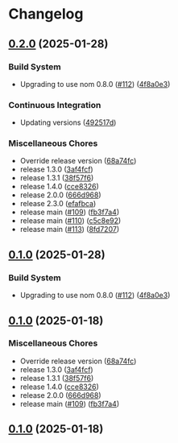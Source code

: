 # Changelog

## [0.2.0](https://github.com/dandxy89/lp_parser_rs/compare/parse_lp-v0.2.0...parse_lp-v0.2.0) (2025-01-28)


### Build System

* Upgrading to use nom 0.8.0 ([#112](https://github.com/dandxy89/lp_parser_rs/issues/112)) ([4f8a0e3](https://github.com/dandxy89/lp_parser_rs/commit/4f8a0e326aaad54ad76eb88ebbb2775ea6740454))


### Continuous Integration

* Updating versions ([492517d](https://github.com/dandxy89/lp_parser_rs/commit/492517d9e257608d39aa70cf2bdd8b9e8ca98f5b))


### Miscellaneous Chores

* Override release version ([68a74fc](https://github.com/dandxy89/lp_parser_rs/commit/68a74fc2e8709550571aacd945fd06be2695719c))
* release 1.3.0 ([3af4fcf](https://github.com/dandxy89/lp_parser_rs/commit/3af4fcf18a388140faf324bd5f2459aef65d9f75))
* release 1.3.1 ([38f57f6](https://github.com/dandxy89/lp_parser_rs/commit/38f57f6b6aa98b2c1012a903f628718245959ffc))
* release 1.4.0 ([cce8326](https://github.com/dandxy89/lp_parser_rs/commit/cce8326881b55e8b070f58665812e2b3e40e1624))
* release 2.0.0 ([666d968](https://github.com/dandxy89/lp_parser_rs/commit/666d968d1c47d5e7eff2618f702ecb1da74a1295))
* release 2.3.0 ([efafbca](https://github.com/dandxy89/lp_parser_rs/commit/efafbcae561ea76e020156e5f3d9fc7c273e4156))
* release main ([#109](https://github.com/dandxy89/lp_parser_rs/issues/109)) ([fb3f7a4](https://github.com/dandxy89/lp_parser_rs/commit/fb3f7a45a5414958a9aff22369122616cd1e7a2d))
* release main ([#110](https://github.com/dandxy89/lp_parser_rs/issues/110)) ([c5c8e92](https://github.com/dandxy89/lp_parser_rs/commit/c5c8e920ec8f45eb65de28f4c45e412e83dc1d4e))
* release main ([#113](https://github.com/dandxy89/lp_parser_rs/issues/113)) ([8fd7207](https://github.com/dandxy89/lp_parser_rs/commit/8fd72073d046c6efb5a11acc58a9be1b3133faea))

## [0.1.0](https://github.com/dandxy89/lp_parser_rs/compare/parse_lp-v0.1.0...parse_lp-v0.1.0) (2025-01-28)


### Build System

* Upgrading to use nom 0.8.0 ([#112](https://github.com/dandxy89/lp_parser_rs/issues/112)) ([4f8a0e3](https://github.com/dandxy89/lp_parser_rs/commit/4f8a0e326aaad54ad76eb88ebbb2775ea6740454))

## [0.1.0](https://github.com/dandxy89/lp_parser_rs/compare/parse_lp-v0.1.0...parse_lp-v0.1.0) (2025-01-18)


### Miscellaneous Chores

* Override release version ([68a74fc](https://github.com/dandxy89/lp_parser_rs/commit/68a74fc2e8709550571aacd945fd06be2695719c))
* release 1.3.0 ([3af4fcf](https://github.com/dandxy89/lp_parser_rs/commit/3af4fcf18a388140faf324bd5f2459aef65d9f75))
* release 1.3.1 ([38f57f6](https://github.com/dandxy89/lp_parser_rs/commit/38f57f6b6aa98b2c1012a903f628718245959ffc))
* release 1.4.0 ([cce8326](https://github.com/dandxy89/lp_parser_rs/commit/cce8326881b55e8b070f58665812e2b3e40e1624))
* release 2.0.0 ([666d968](https://github.com/dandxy89/lp_parser_rs/commit/666d968d1c47d5e7eff2618f702ecb1da74a1295))
* release main ([#109](https://github.com/dandxy89/lp_parser_rs/issues/109)) ([fb3f7a4](https://github.com/dandxy89/lp_parser_rs/commit/fb3f7a45a5414958a9aff22369122616cd1e7a2d))

## [0.1.0](https://github.com/dandxy89/lp_parser_rs/compare/v0.1.0...v0.1.0) (2025-01-18)
